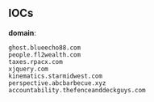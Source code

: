 
## IOCs

__domain__:

```text
ghost.blueecho88.com
people.fl2wealth.com
taxes.rpacx.com
xjquery.com
kinematics.starmidwest.com
perspective.abcbarbecue.xyz
accountability.thefenceanddeckguys.com
```